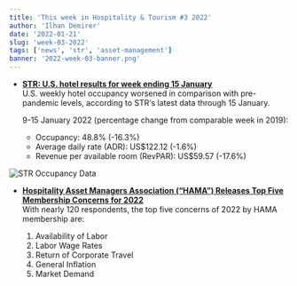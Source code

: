 ```yaml
---
title: 'This week in Hospitality & Tourism #3 2022'
author: 'Ilhan Demirer'
date: '2022-01-21'
slug: 'week-03-2022'
tags: ['news', 'str', 'asset-management']
banner: '2022-week-03-banner.png'
---
```


- **[STR: U.S. hotel results for week ending 15 January](https://str.com/press-release/str-us-hotel-results-week-ending-15-january)**  
  U.S. weekly hotel occupancy worsened in comparison with pre-pandemic levels, according to STR‘s latest data through 15 January.

  9-15 January 2022 (percentage change from comparable week in 2019):

  - Occupancy: 48.8% (-16.3%)
  - Average daily rate (ADR): US$122.12 (-1.6%)
  - Revenue per available room (RevPAR): US$59.57 (-17.6%)

![STR Occupancy Data](/images/blogimages/2022-week-03-occupancy.png)

- **[Hospitality Asset Managers Association (“HAMA”) Releases Top Five Membership Concerns for 2022](https://www.hospitalitynet.org/news/4108578.html)**  
  With nearly 120 respondents, the top five concerns of 2022 by HAMA membership are:

  1. Availability of Labor
  2. Labor Wage Rates
  3. Return of Corporate Travel
  4. General Inflation
  5. Market Demand
